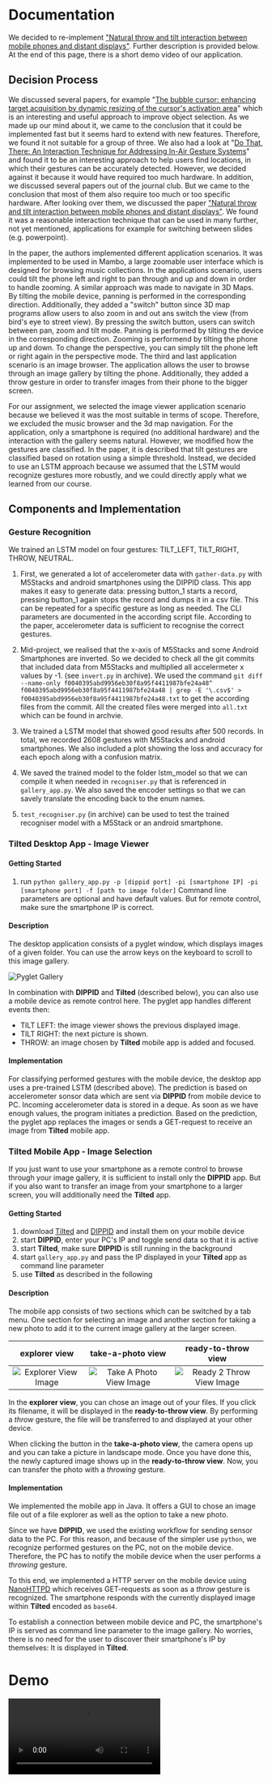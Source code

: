 # Documentation

We decided to re-implement ["Natural throw and tilt interaction between mobile phones and distant displays"](https://dl.acm.org/doi/abs/10.1145/1520340.1520467?casa_token=tPt_nNSHzxoAAAAA%3AvBnONUcn68lt9nj3HLlBOtkJKcMi-a-HIHsYxd4WW2xYXDjClwjj9KEan7ISVKCcHQQqxwkJwEN6). Further description is provided below. At the end of this page, there is a short demo video of our application.

## Decision Process

We discussed several papers, for example "[The bubble cursor: enhancing target acquisition by dynamic resizing of the cursor's activation area](https://dl.acm.org/doi/10.1145/1054972.1055012)" which is an interesting and useful approach to improve object selection. As we made up our mind about it, we came to the conclusion that it could be implemented fast but it seems hard to extend with new features. Therefore, we found it not suitable for a group of three. We also had a look at "[Do That, There: An Interaction Technique for Addressing In-Air Gesture Systems](https://dl.acm.org/doi/pdf/10.1145/2858036.2858308?casa_token=jvp6qJ-JEssAAAAA:dalVRdxJTv-Et4qW6Dnm54OhmG3Wp89oem-OwNhVaZwAD9aNIdPhtL1bv49zAnh7ZCxyOg-L1Q-l98M)" and found it to be an interesting approach to help users find locations, in which their gestures can be accurately detected. However, we decided against it because it would have required too much hardware. In addition, we discussed several papers out of the journal club. But we came to the conclusion that most of them also require too much or too specific hardware. After looking over them, we discussed the paper ["Natural throw and tilt interaction between mobile phones and distant displays"](https://dl.acm.org/doi/abs/10.1145/1520340.1520467?casa_token=tPt_nNSHzxoAAAAA%3AvBnONUcn68lt9nj3HLlBOtkJKcMi-a-HIHsYxd4WW2xYXDjClwjj9KEan7ISVKCcHQQqxwkJwEN6). We found it was a reasonable interaction technique that can be used in many further, not yet mentioned, applications for example for switching between slides (e.g. powerpoint).

In the paper, the authors implemented different application scenarios. It was implemented to be used in Mambo, a large zoomable user interface which is designed for browsing music collections. In the applications scenario, users could tilt the phone left and right to pan through and up and down in order to handle zooming. A similar approach was made to navigate in 3D Maps. By tilting the mobile device, panning is performed in the corresponding direction. Additionally, they added a "switch" button since 3D map programs allow users to also zoom in and out ans switch the view (from bird's eye to street view). By pressing the switch button, users can switch between pan, zoom and tilt mode. Panning is performed by tilting the device in the corresponding direction. Zooming is performend by tilting the phone up and down. To change the perspective, you can simply tilt the phone left or right again in the perspective mode. The third and last application scenario is an image browser. The application allows the user to browse through an image gallery by tilting the phone. Additionally, they added a throw gesture in order to transfer images from their phone to the bigger screen.

For our assignment, we selected the image viewer application scenario because we believed it was the most suitable in terms of scope. Therefore, we excluded the music browser and the 3d map navigation. For the application, only a smartphone is required (no additional hardware) and the interaction with the gallery seems natural.
However, we modified how the gestures are classified. In the paper, it is described that tilt gestures are classified based on rotation using a simple threshold. Instead, we decided to use an LSTM approach because we assumed that the LSTM would recognize gestures more robustly, and we could directly apply what we learned from our course.

## Components and Implementation

### Gesture Recognition

We trained an LSTM model on four gestures: TILT_LEFT, TILT_RIGHT, THROW, NEUTRAL.

1. First, we generated a lot of accelerometer data with `gather-data.py` with M5Stacks and android smartphones using the DIPPID class. This app makes it easy to generate data: pressing button_1 starts a record, pressing button_1 again stops the record and dumps it in a csv file. This can be repeated for a specific gesture as long as needed. The CLI parameters are documented in the according script file. According to the paper, accelerometer data is sufficient to recognise the correct gestures.

2. Mid-project, we realised that the x-axis of M5Stacks and some Android Smartphones are inverted. So we decided to check all the git commits that included data from M5Stacks and multiplied all accelermeter x values by -1. (see `invert.py` in archive). We used the command `git diff --name-only f0040395abd9956eb30f8a95f4411987bfe24a48^ f0040395abd9956eb30f8a95f4411987bfe24a48 | grep -E '\.csv$' > f0040395abd9956eb30f8a95f4411987bfe24a48.txt` to get the according files from the commit. All the created files were merged into `all.txt` which can be found in archvie.

3. We trained a LSTM model that showed good results after 500 records. In total, we recorded 2608 gestures with M5Stacks and android smartphones. We also included a plot showing the loss and accuracy for each epoch along with a confusion matrix.

4. We saved the trained model to the folder lstm_model so that we can compile it when needed in `recogniser.py` that is referenced in `gallery_app.py`. We also saved the encoder settings so that we can savely translate the encoding back to the enum names.

5. `test_recogniser.py` (in archive) can be used to test the trained recogniser model with a M5Stack or an android smartphone.

### Tilted Desktop App - Image Viewer

#### Getting Started

1. run `python gallery_app.py -p [dippid port] -pi [smartphone IP] -pi [smartphone port] -f [path to image folder]`
   Command line parameters are optional and have default values. But for remote control, make sure the smartphone IP is correct.

#### Description

The desktop application consists of a pyglet window, which displays images of a given folder. You can use the arrow keys on the keyboard to scroll to this image gallery.

![Pyglet Gallery](../doc_images/screenshot_application.png)

In combination with **DIPPID** and **Tilted** (described below), you can also use a mobile device as remote control here. The pyglet app handles different events then:

- TILT LEFT: the image viewer shows the previous displayed image.
- TILT RIGHT: the next picture is shown.
- THROW: an image chosen by **Tilted** mobile app is added and focused.

#### Implementation

For classifying performed gestures with the mobile device, the desktop app uses a pre-trained LSTM (described above). The prediction is based on accelerometer sonsor data which are sent via **DIPPID** from mobile device to PC. Incoming accelerometer data is stored in a deque. As soon as we have enough values, the program initiates a prediction. Based on the prediction, the pyglet app replaces the images or sends a GET-request to receive an image from **Tilted** mobile app.

### Tilted Mobile App - Image Selection

If you just want to use your smartphone as a remote control to browse through your image gallery, it is sufficient to install only the **DIPPID** app. But if you also want to transfer an image from your smartphone to a larger screen, you will additionally need the **Tilted** app.

#### Getting Started

1. download [Tilted](../tilted.apk) and [DIPPID](https://github.com/PDA-UR/DIPPID-android) and install them on your mobile device
2. start **DIPPID**, enter your PC's IP and toggle send data so that it is active
3. start **Tilted**, make sure **DIPPID** is still running in the background
4. start `gallery_app.py` and pass the IP displayed in your **Tilted** app as command line parameter
5. use **Tilted** as described in the following

#### Description

The mobile app consists of two sections which can be switched by a tab menu. One section for selecting an image and another section for taking a new photo to add it to the current image gallery at the larger screen.

|                     explorer view                      |                    take-a-photo view                     |                   ready-to-throw view                    |
| :----------------------------------------------------: | :------------------------------------------------------: | :------------------------------------------------------: |
| ![Explorer View Image](../doc_images/mobile_explorer.png) | ![Take A Photo View Image](../doc_images/mobile_camera.png) | ![Ready 2 Throw View Image](../doc_images/mobile_throw.png) |

In the **explorer view**, you can chose an image out of your files. If you click its filename, it will be displayed in the **ready-to-throw view**. By performing a _throw_ gesture, the file will be transferred to and displayed at your other device.

When clicking the button in the **take-a-photo view**, the camera opens up and you can take a picture in landscape mode. Once you have done this, the newly captured image shows up in the **ready-to-throw view**. Now, you can transfer the photo with a _throwing_ gesture.

#### Implementation

We implemented the mobile app in Java. It offers a GUI to chose an image file out of a file explorer as well as the option to take a new photo.

Since we have **DIPPID**, we used the existing workflow for sending sensor data to the PC. For this reason, and because of the simpler use `python`, we recognize performed gestures on the PC, not on the mobile device. Therefore, the PC has to notify the mobile device when the user performs a _throwing_ gesture.

To this end, we implemented a HTTP server on the mobile device using [NanoHTTPD](https://github.com/NanoHttpd/nanohttpd) which receives GET-requests as soon as a _throw_ gesture is recognized. The smartphone responds with the currently displayed image within **Tilted** encoded as `base64`.

To establish a connection between mobile device and PC, the smartphone's IP is served as command line parameter to the image gallery. No worries, there is no need for the user to discover their smartphone's IP by themselves: It is displayed in **Tilted**.

# Demo

![Demo Video of Tilted](../doc_images/Tilted_Demo.mp4)
